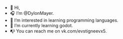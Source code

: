 - 👋 Hi,
- 🎧 I’m @DylonMayer.
- 🎣 I’m interested in learning programming languages.
- 🌆 I’m currently learning godot.
- 📭 You can reach me on vk.com/evstigneevx5.

